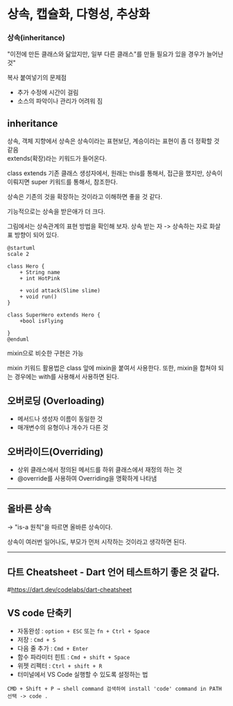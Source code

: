# 상속, 캡슐화, 다형성, 추상화 

### 상속(inheritance) 
"이전에 만든 클래스와 닮았지만, 일부 다른 클래스"를 만들 필요가 있을 경우가 늘어난 것"

복사 붙여넣기의 문제점
- 추가 수정에 시간이 걸림
- 소스의 파악이나 관리가 어려워 짐 

## inheritance
상속, 객체 지향에서 상속은 상속이라는 표현보단, 계승이라는 표현이 좀 더 정확할 것 같음 <br>
extends(확장)라는 키워드가 들어온다. 

class extends 기존 클래스 
생성자에서, 원래는 this를 통해서, 접근을 했지만, 상속이 이뤄지면 super 키워드를 통해서, 참조한다. 

상속은 기존의 것을 확장하는 것이라고 이해하면 좋을 것 같다. 

기능적으로는 상속을 받은애가 더 크다. 

그림에서는 상속관계의 표현 방법을 확인해 보자. 상속 받는 자 -> 상속하는 자로 화살표 
방향이 되어 있다. 


```
@startuml
scale 2

class Hero {
    + String name
    + int HotPink

    + void attack(Slime slime)
    + void run()
}

class SuperHero extends Hero {
    +bool isFlying
    
}
@enduml

```

mixin으로 비슷한 구현은 가능

mixin 키워드 활용법은 class 앞에 mixin을 붙여서 사용한다. 
또한, mixin을 합쳐야 되는 경우에는 with를 사용해서 사용하면 된다. 


## 오버로딩 (Overloading) 

 - 메서드나 생성자 이름이 동일한 것
 - 매개변수의 유형이나 개수가 다른 것 

## 오버라이드(Overriding) 
- 상위 클래스에서 정의된 메서드를 하위 클래스에서 재정의 하는 것
- @override를 사용하여 Overriding을 명확하게 나타냄 
----

## 올바른 상속 
-> "is-a 원칙"을 따르면 올바른 상속이다. 


상속이 여러번 일어나도, 부모가 먼저 시작하는 것이라고 생각하면 된다. 

--------------------------------------------------------------------------------------

## 다트 Cheatsheet - Dart 언어 테스트하기 좋은 것 같다. 
#https://dart.dev/codelabs/dart-cheatsheet

## VS code 단축키 
- 자동완성 : `option + ESC` 또는 `fn + Ctrl + Space`
- 저장 : `Cmd + S`
- 다음 줄 추가 : `Cmd + Enter`
- 함수 파라미터 힌트 : `Cmd + shift + Space`
- 위젯 리펙터 : `Ctrl + shift + R`
- 터미널에서 VS Code 실행할 수 있도록 설정하는 법
```
CMD + Shift + P → shell command 검색하여 install 'code' command in PATH 선택 -> code . 
```

